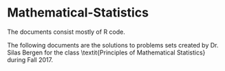 # Mathematical-Statistics
The documents consist mostly of R code.

The following documents are the solutions to problems sets created by Dr. Silas Bergen for the class \textit{Principles of Mathematical Statistics} during Fall 2017.
